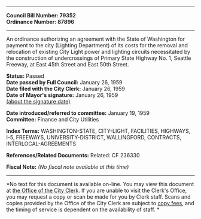 * * * * *  
  
**Council Bill Number: [](#h0)[](#h2)79352**   
**Ordinance Number: 87896**  
  
* * * * *  
  
An ordinance authorizing an agreement with the State of Washington for payment to the city (Lighting Department) of its costs for the removal and relocation of existing City Light power and lighting circuits necessitated by the construction of undercrossings of Primary State Highway No. 1, Seattle Freeway, at East 45th Street and East 50th Street.  
  
**Status:** Passed   
**Date passed by Full Council:** January 26, 1959   
**Date filed with the City Clerk:** January 26, 1959   
**Date of Mayor's signature:** January 26, 1959   
[(about the signature date)](/~public/approvaldate.htm)   
  
  
**Date introduced/referred to committee:** January 19, 1959   
**Committee:** Finance and City Utilities   
  
**Index Terms:** WASHINGTON-STATE, CITY-LIGHT, FACILITIES, HIGHWAYS, I-5, FREEWAYS, UNIVERSITY-DISTRICT, WALLINGFORD, CONTRACTS, INTERLOCAL-AGREEMENTS  
  
**References/Related Documents:** Related: CF 236330  
  
**Fiscal Note:** *(No fiscal note available at this time)*  
  
* * * * *  
  
*No text for this document is available on-line. You may view this document at [the Office of the City Clerk](http://www.seattle.gov/leg/clerk/contactUs.htm). If you are unable to visit the Clerk's Office, you may request a copy or scan be made for you by Clerk staff. Scans and copies provided by the Office of the City Clerk are subject to [copy fees](http://clerk.seattle.gov/~public/clerkfees.htm), and the timing of service is dependent on the availability of staff. *  
  
  
